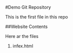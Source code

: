 #Demo Git Repository

This is the first file in this repo

##Website Contents

Here ar the files

1. infex.html
